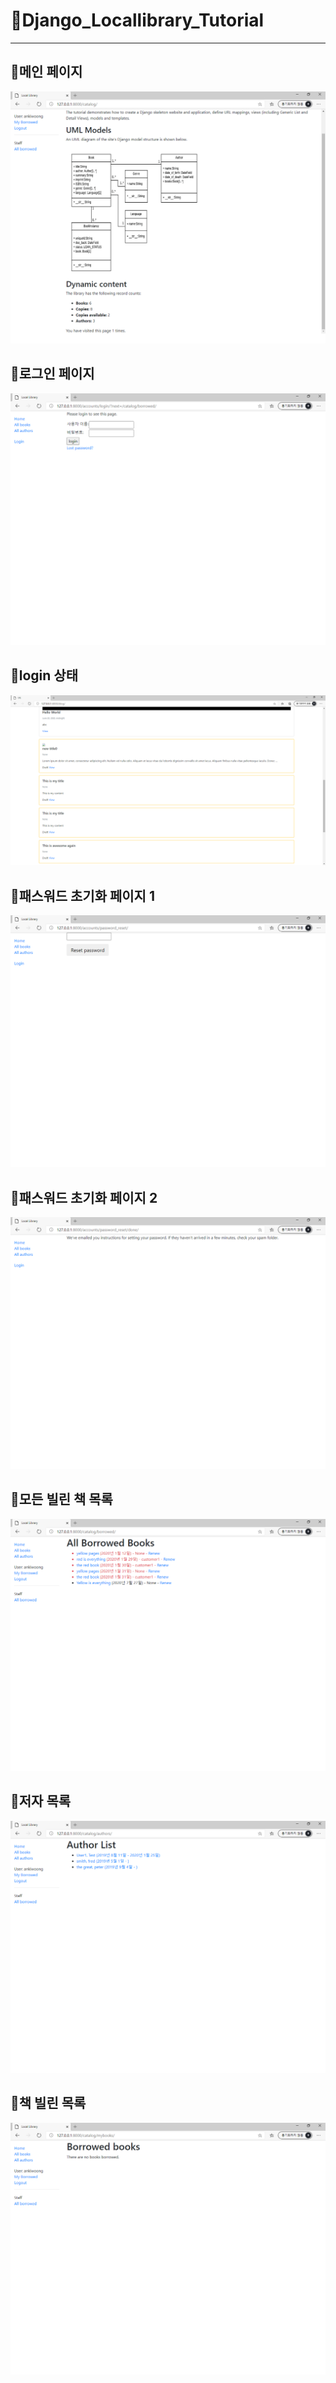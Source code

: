 # &#128193;Django_Locallibrary_Tutorial

---

## &#128190;메인 페이지
<img src="https://github.com/ankiwoong/Django_Locallibrary_Tutorial/blob/master/result/main.png?raw=true">

## &#128190;로그인 페이지
<img src="https://github.com/ankiwoong/Django_Locallibrary_Tutorial/blob/master/result/login.png?raw=true">

## &#128190;login 상태
<img src="https://github.com/ankiwoong/Try_DJANGO_TUTORIAL_Ver2.2/blob/master/result/login-blog-tap.png?raw=true">

## &#128190;패스워드 초기화 페이지 1
<img src="https://github.com/ankiwoong/Django_Locallibrary_Tutorial/blob/master/result/passwordreset.png?raw=true">

## &#128190;패스워드 초기화 페이지 2
<img src="https://github.com/ankiwoong/Django_Locallibrary_Tutorial/blob/master/result/passwordreset2.png?raw=true">

## &#128190;모든 빌린 책 목록
<img src="https://github.com/ankiwoong/Django_Locallibrary_Tutorial/blob/master/result/AllBorrowedBooks.png?raw=true">

## &#128190;저자 목록
<img src="https://github.com/ankiwoong/Django_Locallibrary_Tutorial/blob/master/result/AuthorList.png?raw=true">

## &#128190;책 빌린 목록
<img src="https://github.com/ankiwoong/Django_Locallibrary_Tutorial/blob/master/result/Borrowedbooks.png?raw=true">
